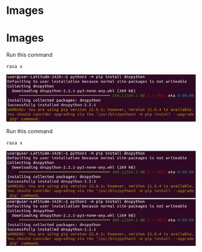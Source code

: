 # Images
  # Images
Run this command
```
rasa x
```
![HELLO](https://github.com/Farzana-BL/Images/blob/b5b09f762f51cb4009b7e65415d2d7499268c076/img/PydnsInstall.png)

Run this command
```
rasa x
```
![HELLO](https://github.com/Farzana-BL/Images/blob/b5b09f762f51cb4009b7e65415d2d7499268c076/img/PydnsInstall.png)
![HELLO](https://github.com/Farzana-BL/Images/blob/b5b09f762f51cb4009b7e65415d2d7499268c076/img/PydnsInstall.png)
